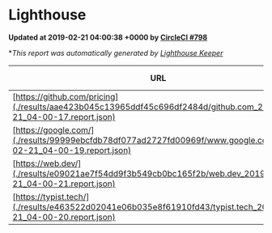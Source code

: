 
# Lighthouse

**Updated at 2019-02-21 04:00:38 +0000 by [CircleCI #798](https://circleci.com/gh/ItinerisLtd/lighthouse-keeper-example/798)**

**This report was automatically generated by [Lighthouse Keeper](https://github.com/itinerisltd/lighthouse-keeper)*

| URL | Performance | Accessibility | Best Practices | SEO | PWA | Updated At |
| --- | --- | --- | --- | --- | --- | --- |
| [https://github.com/pricing](./results/aae423b045c13965ddf45c696df2484d/github.com_2019-02-21_04-00-17.report.json) | 0.71 | 0.89 | 0.93 | 0.9 | 0.58 | 2019-02-21T04:00:17.728Z |
| [https://google.com/](./results/99999ebcfdb78df077ad2727fd00969f/www.google.com_2019-02-21_04-00-19.report.json) | 0.95 | 0.71 | 0.93 | 0.8 | 0.58 | 2019-02-21T04:00:19.810Z |
| [https://web.dev/](./results/e09021ae7f54dd9f3b549cb0bc165f2b/web.dev_2019-02-21_04-00-21.report.json) | 0.89 | 0.93 | 1 | 0.91 | 1 | 2019-02-21T04:00:21.727Z |
| [https://typist.tech/](./results/e463522d02041e06b035e8f61910fd43/typist.tech_2019-02-21_04-00-20.report.json) | 1 |  |  |  |  | 2019-02-21T04:00:20.615Z |
